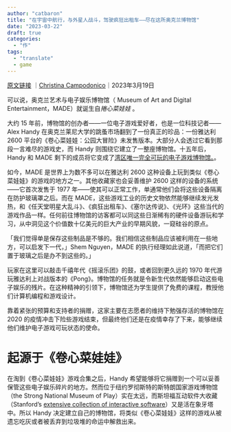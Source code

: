```yaml
---
author: "catbaron"
title: "在宇宙中航行，与外星人战斗，驾驶疯狂出租车——尽在这所奥克兰博物馆"
date: "2023-03-22"
draft: true
categories: 
  - "作"
tags: 
  - "translate"
  - game
---
```

[原文链接](https://sfstandard.com/arts-culture/fly-spaceships-battle-aliens-and-drive-a-crazy-taxi-at-this-oakland-museum/) ｜[Christina Campodonico](https://sfstandard.com/author/christina-campodonico/)｜2023年3月19日

可以说，奥克兰艺术与电子娱乐博物馆（ Museum of Art and Digital Entertainment，MADE）就诞生自*捲心菜娃娃* 。

大约 15 年前，博物馆的创办者——一位电子游戏爱好者，也是一位科技记者——Alex Handy 在奥克兰莱尼大学的跳蚤市场翻到了一份真正的珍品：一份雅达利 2600 平台的《卷心菜娃娃：公园大冒险》未发售版本。大部分人会透过它看到那段一言难尽的游戏史，而 Handy 则围绕它建立了一整座博物馆。十五年后，Handy 和 MADE 剩下的成员将它变成了[湾区唯一完全可玩的电子游戏博物馆。](https://www.themade.org/)。

如今，MADE 是世界上为数不多可以在雅达利 2600 这种设备上玩到类似《卷心菜娃娃》的游戏的地方之一。其他收藏家也会妥善维护 2600 这样的设备的系统——它首次发售于 1977 年——使其可以正常工作，单通常他们会将这些设备隔离在防护玻璃罩之后。而在 MADE，这些游戏工业的历史文物依然能够继续发光发热，和《任天堂明星大乱斗》、《疯狂出租车》、《塞尔达传说》、《光环》这些当代的游戏作品一样。任何前往博物馆的访客都可以同这些日渐稀有的硬件设备游玩和学习，从中洞见这个价值数十亿美元的巨大产业的早期风貌，一窥硅谷的原点。

「我们觉得单是保存这些制品是不够的。我们相信这些制品应该被利用在一些地方，可以启发下一代，」Shem Nguyen，MADE 的执行经理如此说道，「而把它们置于玻璃之后是办不到这些的。」

玩家在这里可以敲击千禧年代《摇滚乐团》的鼓，或者回到更久远的 1970 年代游玩雅达利上对战版本的《Pong》。博物馆的任务就是令新生代依然能够启动这些电子娱乐的残片。在这种精神的引领下，博物馆还为学生提供了免费的课程，教授他们计算机编程和游戏设计。

靠着紧张的预算和支持者的捐赠，这家主要在志愿者的维持下勉强存活的博物馆在 2020 的疫情冲击下险些游戏结束，但最终他们还是在疫情幸存了下来，能够继续他们维护电子游戏可玩状态的使命。

# 起源于《卷心菜娃娃》
在淘到《卷心菜娃娃》游戏合集之后，Handy 希望能够将它捐赠到一个可以妥善保管这些电子娱乐碎片的地方。然而位于纽约罗彻斯特的斯特朗国家游戏博物馆（the Strong National Museum of Play）实在太远，而斯坦福互动软件大收藏（Stanford’s [extensive collection of interactive software](https://blogs.loc.gov/thesignal/2013/02/video-game-preservation-at-scale-an-interview-with-henry-lowood/)）又是活在象牙塔中。所以 Handy 决定建立自己的博物馆，将类似《卷心菜娃娃》这样的游戏从被遗忘吃灰或者被丢弃到垃圾堆的命运中解救出来。